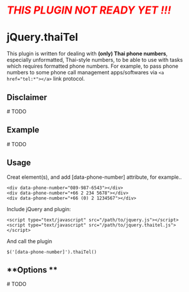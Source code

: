 # ***<span style="color:red">THIS PLUGIN NOT READY YET !!! </span>***

# **jQuery.thaiTel**

This plugin is written for dealing with **(only) Thai phone numbers**, especially unformatted, Thai-style numbers, to be able to use with tasks which requires formatted phone numbers. For example, to pass phone numbers to some phone call management apps/softwares via ```<a href="tel:*"></a>``` link protocol.

## **Disclaimer**

\# TODO

## **Example**

\# TODO

## **Usage**

Creat element(s), and add [data-phone-number] attribute, for example..
```
<div data-phone-number="089-987-6543"></div>
<div data-phone-number="+66 2 234 5678"></div>
<div data-phone-number="+66 (0) 2 1234567"></div>
```

Include jQuery and plugin:
```
<script type="text/javascript" src="/path/to/jquery.js"></script>
<script type="text/javascript" src="/path/to/jquery.thaitel.js"></script>
```

And call the plugin
```
$('[data-phone-number]').thaiTel()
```

## **Options **

\# TODO

